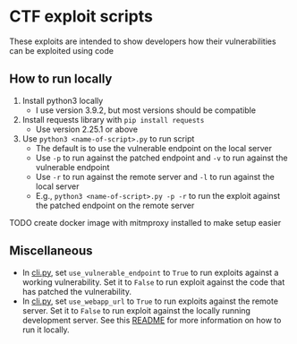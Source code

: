 # CTF exploit scripts
These exploits are intended to show developers how their vulnerabilities can be exploited using code

## How to run locally
1. Install python3 locally
    * I use version 3.9.2, but most versions should be compatible
1. Install requests library with `pip install requests`
    * Use version 2.25.1 or above
1. Use `python3 <name-of-script>.py` to run script
    * The default is to use the vulnerable endpoint on the local server
    * Use `-p` to run against the patched endpoint and `-v` to run against the vulnerable endpoint
    * Use `-r` to run against the remote server and `-l` to run against the local server
    * E.g., `python3 <name-of-script>.py -p -r` to run the exploit against the patched endpoint on the remote server

TODO create docker image with mitmproxy installed to make setup easier

## Miscellaneous
* In [cli.py](cli.py), set `use_vulnerable_endpoint` to `True` to run exploits against a working vulnerability. Set it to `False` to run exploit against the code that has patched the vulnerability.
* In [cli.py](cli.py), set `use_webapp_url` to `True` to run exploits against the remote server. Set it to `False` to run exploit against the locally running development server. See this [README](../README.md) for more information on how to run it locally.
